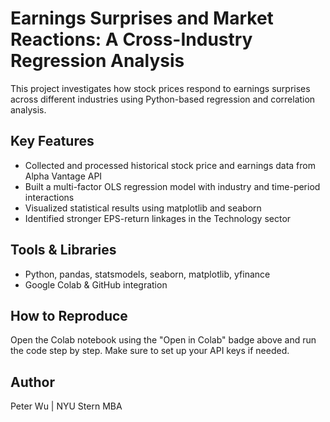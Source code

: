 # Earnings Surprises and Market Reactions: A Cross-Industry Regression Analysis

This project investigates how stock prices respond to earnings surprises across different industries using Python-based regression and correlation analysis.

## Key Features
- Collected and processed historical stock price and earnings data from Alpha Vantage API
- Built a multi-factor OLS regression model with industry and time-period interactions
- Visualized statistical results using matplotlib and seaborn
- Identified stronger EPS-return linkages in the Technology sector

## Tools & Libraries
- Python, pandas, statsmodels, seaborn, matplotlib, yfinance
- Google Colab & GitHub integration

## How to Reproduce
Open the Colab notebook using the "Open in Colab" badge above and run the code step by step. Make sure to set up your API keys if needed.

## Author
Peter Wu | NYU Stern MBA
